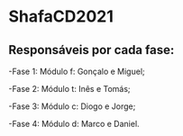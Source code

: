 # ShafaCD2021
## Responsáveis por cada fase:
  
  -Fase 1: Módulo f: Gonçalo e Miguel;
  
  -Fase 2: Módulo t: Inês e Tomás;
  
  -Fase 3: Módulo c: Diogo e Jorge;
  
  -Fase 4: Módulo d: Marco e Daniel.
  
